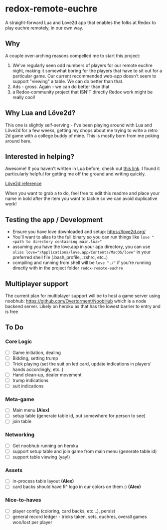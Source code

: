 # redox-remote-euchre
A straight-forward Lua and Love2d app that enables the folks at Redox to play euchre remotely, in our own way.

## Why
A couple over-arching reasons compelled me to start this project:
1. We've regularly seen odd numbers of players for our remote euchre night, making it somewhat boring for the players that have to sit out for a particular game. Our current recommended web-app doesn't seem to support "viewing" a table. We can do better than that.
2. Ads - gross. Again - we can do better than that
3. a Redox-community project that ISN'T directly Redox work might be really cool!

## Why Lua and Löve2d?
This one is slightly self-serving - I've been playing around with Lua and Löve2d for a few weeks, getting my chops about me trying to write a retro 2d game with a college buddy of mine. This is mostly born from me poking around here.

## Interested in helping?
Awesome! If you haven't written in Lua before, check out [this link](http://tylerneylon.com/a/learn-lua/). I found it particularly helpful for getting me off the ground and writing quickly.

[Löve2d reference](https://love2d.org/wiki/Main_Page)

When you want to grab a to do, feel free to edit this readme and place your name in bold after the item you want to tackle so we can avoid duplicative work!

## Testing the app / Development
- Ensure you have love downloaded and setup: https://love2d.org/
- You'll want to alias to the full binary so you can run things like `love "<path to directory containing main.lua>"`
- assuming you have the love.app in your app directory, you can use `alias love="/Applications/love.app/Contents/MacOS/love"` in your preferred shell file (.bash_profile, .zshrc, etc..)
- compiling and running from shell will be `love "./"` if you're running directly with in the project folder `redox-remote-euchre`

## Multiplayer support
The current plan for multiplayer support will be to host a game server using noobhub: https://github.com/Overtorment/NoobHub which is a node backend server. Likely on heroku as that has the lowest barrier to entry and is free

## To Do
### Core Logic
- [ ] Game initiation, dealing
- [ ] Bidding, setting trump
- [ ] Trick playing (set the suit on led card, update indications in players' hands accordingly, etc..)
- [ ] Hand clean-up, dealer movement
- [ ] trump indications
- [ ] suit indications
### Meta-game
- [ ] Main menu **(Alex)**
- [ ] setup table (generate table id, put somewhere for person to see)
- [ ] join table
### Networking
- [ ] Get noobhub running on heroku
- [ ] support setup table and join game from main menu (generate table id)
- [ ] support table viewing (yay!)
### Assets
- [ ] in-process table layout **(Alex)**
- [ ] card backs should have R^ logo in our colors on them :) **(Alex)**
### Nice-to-haves
- [ ] player config (coloring, card backs, etc...), persist
- [ ] general record ledger - tricks taken, sets, euchres, overall games won/lost per player
